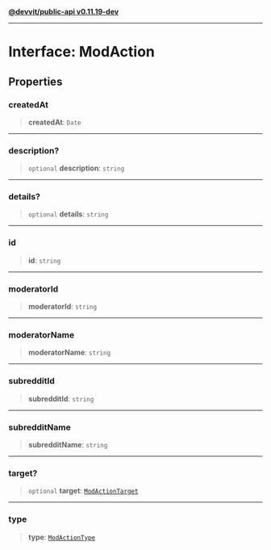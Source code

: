 [**@devvit/public-api v0.11.19-dev**](../../README.md)

---

# Interface: ModAction

## Properties

<a id="createdat"></a>

### createdAt

> **createdAt**: `Date`

---

<a id="description"></a>

### description?

> `optional` **description**: `string`

---

<a id="details"></a>

### details?

> `optional` **details**: `string`

---

<a id="id"></a>

### id

> **id**: `string`

---

<a id="moderatorid"></a>

### moderatorId

> **moderatorId**: `string`

---

<a id="moderatorname"></a>

### moderatorName

> **moderatorName**: `string`

---

<a id="subredditid"></a>

### subredditId

> **subredditId**: `string`

---

<a id="subredditname"></a>

### subredditName

> **subredditName**: `string`

---

<a id="target"></a>

### target?

> `optional` **target**: [`ModActionTarget`](../type-aliases/ModActionTarget.md)

---

<a id="type"></a>

### type

> **type**: [`ModActionType`](../type-aliases/ModActionType.md)

